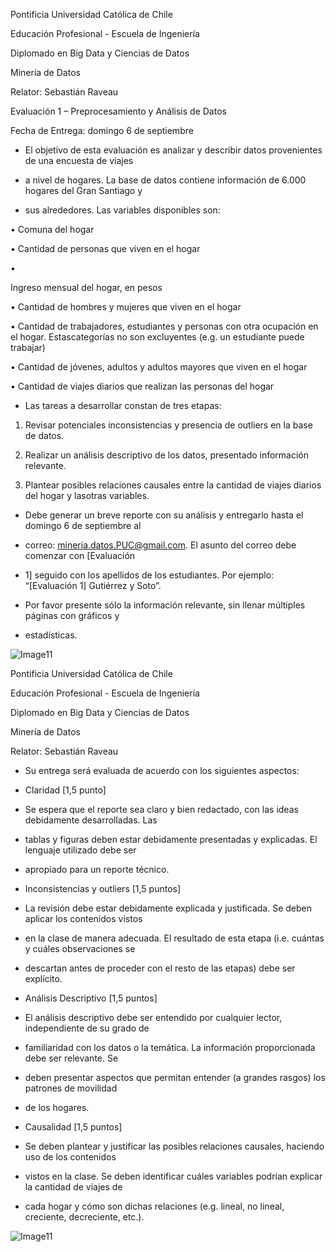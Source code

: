Pontificia Universidad Católica de Chile

Educación Profesional - Escuela de Ingeniería

Diplomado en Big Data y Ciencias de Datos

Minería de Datos

Relator: Sebastián Raveau

Evaluación 1 – Preprocesamiento y Análisis de Datos

Fecha de Entrega: domingo 6 de septiembre

- El objetivo de esta evaluación es analizar y describir datos provenientes de una encuesta de viajes

- a nivel de hogares. La base de datos contiene información de 6.000 hogares del Gran Santiago y

- sus alrededores. Las variables disponibles son:

•  Comuna del hogar

•  Cantidad de personas que viven en el hogar

•

Ingreso mensual del hogar, en pesos

•  Cantidad de hombres y mujeres que viven en el hogar

•  Cantidad de trabajadores, estudiantes y personas con otra ocupación en el hogar. Estascategorías no son excluyentes (e.g. un estudiante puede trabajar)

•  Cantidad de jóvenes, adultos y adultos mayores que viven en el hogar

•  Cantidad de viajes diarios que realizan las personas del hogar

- Las tareas a desarrollar constan de tres etapas:

1.  Revisar potenciales inconsistencias y presencia de outliers en la base de datos.

2.  Realizar un análisis descriptivo de los datos, presentado información relevante.

3.  Plantear posibles relaciones causales entre la cantidad de viajes diarios  del hogar y  lasotras variables.

- Debe generar un breve reporte con su análisis y entregarlo hasta el domingo 6 de septiembre al

- correo: mineria.datos.PUC@gmail.com. El asunto del correo debe comenzar con [Evaluación

- 1] seguido con los apellidos de los estudiantes. Por ejemplo: “[Evaluación 1] Gutiérrez y Soto”.

- Por  favor  presente  sólo  la  información  relevante,  sin  llenar  múltiples  páginas  con  gráficos  y

- estadísticas.

![Image11](images/Image11)

Pontificia Universidad Católica de Chile

Educación Profesional - Escuela de Ingeniería

Diplomado en Big Data y Ciencias de Datos

Minería de Datos

Relator: Sebastián Raveau

- Su entrega será evaluada de acuerdo con los siguientes aspectos:

- Claridad [1,5 punto]

- Se espera que el reporte sea claro y bien redactado, con las ideas debidamente desarrolladas. Las

- tablas y figuras deben estar debidamente presentadas y explicadas. El lenguaje utilizado debe ser

- apropiado para un reporte técnico.

- Inconsistencias y outliers [1,5 puntos]

- La revisión debe estar debidamente explicada y justificada. Se deben aplicar los contenidos vistos

- en la clase de manera adecuada. El resultado de esta etapa (i.e. cuántas y cuáles observaciones se

- descartan antes de proceder con el resto de las etapas) debe ser explícito.

- Análisis Descriptivo [1,5 puntos]

- El análisis descriptivo debe  ser  entendido por cualquier lector, independiente  de  su grado de

- familiaridad con los datos o la temática. La información proporcionada debe ser relevante. Se

- deben presentar aspectos que permitan entender (a grandes rasgos) los patrones de movilidad

- de los hogares.

- Causalidad [1,5 puntos]

- Se deben plantear y justificar las posibles relaciones causales, haciendo uso de los contenidos

- vistos en la clase. Se deben identificar cuáles variables podrían explicar la cantidad de viajes de

- cada hogar y cómo son dichas relaciones (e.g. lineal, no lineal, creciente, decreciente, etc.).

![Image11](images/Image11)

